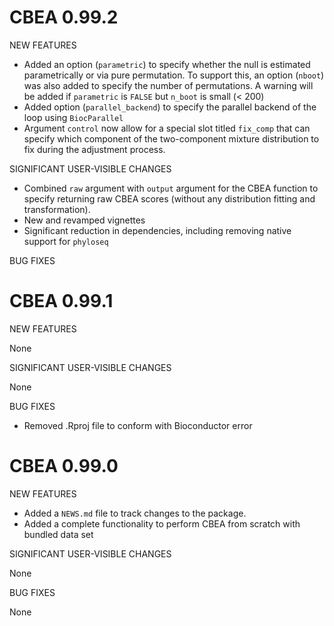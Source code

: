 # CBEA 0.99.2  
NEW FEATURES  

- Added an option (`parametric`) to specify whether the null is estimated parametrically or
via pure permutation. To support this, an option (`nboot`) was also added to specify the number of permutations. A warning will be added if `parametric` is `FALSE` but `n_boot` is small (< 200)    
- Added option (`parallel_backend`) to specify the parallel backend of the loop using `BiocParallel`   
- Argument `control` now allow for a special slot titled `fix_comp` that can specify which component of the two-component mixture distribution to fix during the adjustment process.    

SIGNIFICANT USER-VISIBLE CHANGES  

- Combined `raw` argument with `output` argument for the CBEA function to specify
returning raw CBEA scores (without any distribution fitting and transformation).  
- New and revamped vignettes  
- Significant reduction in dependencies, including removing native support for `phyloseq`  

BUG FIXES  



# CBEA 0.99.1  
NEW FEATURES     

None  

SIGNIFICANT USER-VISIBLE CHANGES    

None  

BUG FIXES    

* Removed .Rproj file to conform with Bioconductor error    

# CBEA 0.99.0

NEW FEATURES

* Added a `NEWS.md` file to track changes to the package.  
* Added a complete functionality to perform CBEA from scratch with bundled data set  

SIGNIFICANT USER-VISIBLE CHANGES

None

BUG FIXES

None 
